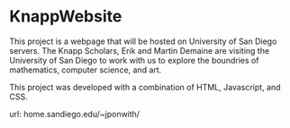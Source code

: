 # KnappWebsite

This project is a webpage that will be hosted on University of San Diego servers. The Knapp Scholars, Erik and Martin Demaine are visiting the University of San Diego to work with us to explore the boundries of mathematics, computer science, and art.

This project was developed with a combination of HTML, Javascript, and CSS. 

url: home.sandiego.edu/~jponwith/
